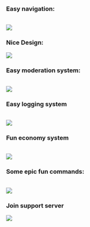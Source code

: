 <!DOCTYPE html>
<html>
<body>
<h3>Easy navigation:</h3>
<br>
<img src="https://im-a-dev.xyz/EZL7KKwb.png">
<br>
<h3>Nice Design:</h3>
<img src="https://im-a-dev.xyz/Y7PZNwAv.png">
<br>
<h3>Easy moderation system:</h3>
<br>
<img src="https://im-a-dev.xyz/pZKQirgx.png">
<br>
<h3>Easy logging system</h3>
<br>
<img src="https://im-a-dev.xyz/pcSTIGdv.png">
<h3>Fun economy system</h3>
<br>
<img src="https://im-a-dev.xyz/JfkZnrD2.png">
<br>
<h3>Some epic fun commands:</h3>
<br>
<img src="https://im-a-dev.xyz/aOMs8Sz2.png">
<br>
<h3>Join support server</h3>
<a href="https://discord.gg/AyWjtRncHA"><img src="https://im-a-dev.xyz/lq9uDO23.png">
</body>
</html>
